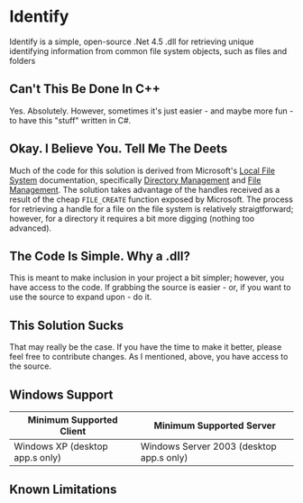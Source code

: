 # Identify

Identify is a simple, open-source .Net 4.5 .dll for retrieving unique identifying information from common file system objects, such as files and folders

## Can't This Be Done In C++

Yes. Absolutely. However, sometimes it's just easier - and maybe more fun - to have this "stuff" written in C#.

## Okay. I Believe You. Tell Me The Deets

Much of the code for this solution is derived from Microsoft's [Local File System](https://msdn.microsoft.com/en-us/library/windows/desktop/aa364407(v=vs.85).aspx) documentation, specifically [Directory Management](https://msdn.microsoft.com/en-us/library/windows/desktop/bb540529(v=vs.85).aspx) and [File Management](https://msdn.microsoft.com/en-us/library/windows/desktop/bb540531(v=vs.85).aspx). The solution takes advantage of the handles received as a result of the cheap `FILE_CREATE` function exposed by Microsoft. The process for retrieving a handle for a file on the file system is relatively straigtforward; however, for a directory it requires a bit more digging (nothing too advanced). 

## The Code Is Simple. Why a .dll? 

This is meant to make inclusion in your project a bit simpler; however, you have access to the code. If grabbing the source is easier - or, if you want to use the source to expand upon - do it. 

## This Solution Sucks

That may really be the case. If you have the time to make it better, please feel free to contribute changes. As I mentioned, above, you have access to the source. 

## Windows Support 

Minimum Supported Client | Minimum Supported Server
--- | --- 
Windows XP (desktop app.s only) | Windows Server 2003 (desktop app.s only)



## Known Limitations
